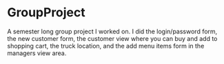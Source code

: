# GroupProject

A semester long group project I worked on. I did the login/password form, the new customer form, the customer view where you can buy and add to shopping cart, 
the truck location, and the add menu items form in the managers view area.
